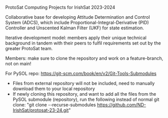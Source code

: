ProtoSat Computing Projects for IrishSat 2023-2024

Collaborative base for developing Attitude Determination and Control System (ADCS), which include Proportional-Integral-Derivative (PID) Controller and Unscented Kalman Filter (UKF) for state estimation. 

Iterative development model: members apply their unique technical background in tandem with their peers to fulfil requirements set out by the greater ProtoSat team. 

Members: make sure to clone the repository and work on a feature-branch, not on main!

For PySOL repo: https://git-scm.com/book/en/v2/Git-Tools-Submodules
- Files from external repository will not be included, need to manually download them to your local repository
- If newly cloning this repository, and want to add all the files from the PySOL submodule (repository), run the following instead of normal git clone: "git clone --recurse-submodules https://github.com/ND-IrishSat/protosat-23-24.git"
